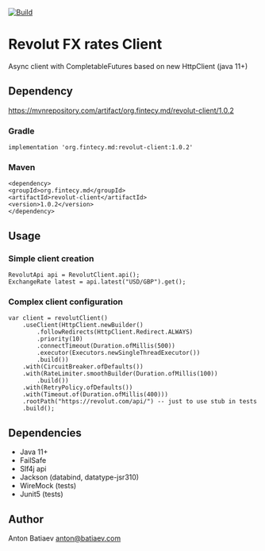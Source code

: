 [![Build](https://github.com/fintecy/revolut-client/actions/workflows/gradle.yml/badge.svg?branch=main)](https://github.com/fintecy/revolut-client/actions/workflows/gradle.yml)

# Revolut FX rates Client

Async client with CompletableFutures based on new HttpClient (java 11+)

## Dependency
https://mvnrepository.com/artifact/org.fintecy.md/revolut-client/1.0.2

### Gradle
```
implementation 'org.fintecy.md:revolut-client:1.0.2'
```

### Maven
```
<dependency>
<groupId>org.fintecy.md</groupId>
<artifactId>revolut-client</artifactId>
<version>1.0.2</version>
</dependency>
```

## Usage
### Simple client creation
```
RevolutApi api = RevolutClient.api();
ExchangeRate latest = api.latest("USD/GBP").get();
```
### Complex client configuration
```
var client = revolutClient()
    .useClient(HttpClient.newBuilder()
        .followRedirects(HttpClient.Redirect.ALWAYS)
        .priority(10)
        .connectTimeout(Duration.ofMillis(500))
        .executor(Executors.newSingleThreadExecutor())
        .build())
    .with(CircuitBreaker.ofDefaults())
    .with(RateLimiter.smoothBuilder(Duration.ofMillis(100))
        .build())
    .with(RetryPolicy.ofDefaults())
    .with(Timeout.of(Duration.ofMillis(400)))
    .rootPath("https://revolut.com/api/") -- just to use stub in tests
    .build();
```

## Dependencies
- Java 11+
- FailSafe
- Slf4j api
- Jackson (databind, datatype-jsr310)
- WireMock (tests)
- Junit5 (tests)

## Author
Anton Batiaev <anton@batiaev.com>
